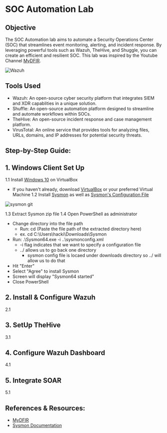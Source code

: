 # SOC Automation Lab

## Objective

The SOC Automation lab aims to automate a Security Operations Center (SOC) that streamlines event monitoring, alerting, and incident response. By leveraging powerful tools such as Wazuh, TheHive, and Shuggle, you can create an efficient and resilient SOC. This lab was inspired by the Youtube Channel <a href="https://www.youtube.com/MyDFIR">MyDFIR</a>. 

![Wazuh](https://github.com/user-attachments/assets/50e06c6b-8ca4-4d46-b630-faf67cfe7df7)


## Tools Used

- Wazuh: An open-source cyber security platform that integrates SIEM and XDR capablities in a unique solution.
- Shuffle: An open-source automation platform designed to streamline and automate workflows within SOCs.
- TheHive: An open-source incident response and case management platform.
- VirusTotal: An online service that provides tools for analyzing files, URLs, domains, and IP addresses for potential security threats.


## Step-by-Step Guide:

## 1. Windows Client Set Up

1.1 Install <a href="https://www.microsoft.com/en-ca/software-download/windows10ISO">Windows 10</a> on VirtualBox
- If you haven't already, download <a href="https://www.virtualbox.org/">VirtualBox</a> or your preferred Virtual Machine
1.2 Install <a href="https://learn.microsoft.com/en-us/sysinternals/downloads/sysmon">Sysmon</a> as well as <a href="https://github.com/olafhartong/sysmon-modular/blob/master/sysmonconfig.xml">Sysmon's Configuration File</a>

![sysmon git](https://github.com/user-attachments/assets/b9d900d1-ad9a-4a4e-8e64-83191e12ee15)

1.3 Extract Sysmon zip file
1.4 Open PowerShell as administrator
   - Change directory into the file path 
      - Run: cd (Paste the file path of the extracted directory here)
      - ex. cd C:\Users\hacki\Downloads\Sysmon 
   - Run: .\Sysmon64.exe -i ..\sysmonconfig.xml
      - -i flag indicates that we want to specify a configuration file
      - ../ allows us to go back one directory 
         - sysmon config file is locaed under downloads directory so ../ will allow us to do that
   - Hit "Enter"
   - Select "Agree" to install Sysmon
   - Screen will display "Sysmon64 started"
   - Close PowerShell


## 2. Install & Configure Wazuh
2.1

## 3. SetUp TheHive
3.1

## 4. Configure Wazuh Dashboard
4.1

## 5. Integrate SOAR
5.1

## References & Resources:

- <a href="https://www.youtube.com/@mydfir">MyDFIR</a>
- <a href="https://learn.microsoft.com/en-us/sysinternals/downloads/sysmon">Sysmon Documentation</a>
